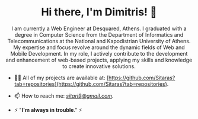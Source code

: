 <h1 align="center">Hi there, I'm Dimitris! 🌠</h1>
<p align="center">I am currently a Web Engineer at Desquared, Athens. I graduated with a degree in Computer Science from the Department of Informatics and Telecommunications at the National and Kapodistrian University of Athens. My expertise and focus revolve around the dynamic fields of Web and Mobile Development. In my role, I actively contribute to the development and enhancement of web-based projects, applying my skills and knowledge to create innovative solutions.</p>
  

- 👨‍💻 All of my projects are available at: [https://github.com/Sitaras?tab=repositories](https://github.com/Sitaras?tab=repositories).

- 📫 How to reach me: *sitari9@gmail.com*.

- ⚡ "**I'm always in trouble**." ⚡
